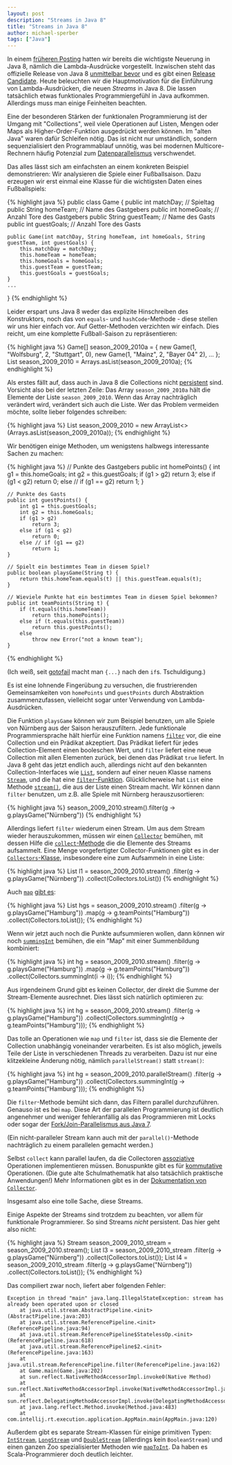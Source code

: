 ```yaml
---
layout: post
description: "Streams in Java 8"
title: "Streams in Java 8"
author: michael-sperber
tags: ["Java"]
---
```


In einem <a href="{% post_url 2013-09-19-java8 %}">früheren Posting</a>
hatten wir bereits die wichtigste Neuerung in Java 8,
nämlich die Lambda-Ausdrücke vorgestellt.  Inzwischen steht das
offizielle Release von Java 8 [unmittelbar
bevor](https://blogs.oracle.com/theaquarium/entry/java_8_launch)
und es gibt einen [Release
Candidate](https://jdk8.java.net/download.html).  Heute beleuchten wir
die Hauptmotivation für die Einführung von Lambda-Ausdrücken, die
neuen *Streams* in Java 8.  Die lassen tatsächlich etwas funktionales
Programmiergefühl in Java aufkommen.  Allerdings muss man einige
Feinheiten beachten.

<!-- more start -->

Eine der besonderen Stärken der funktionalen Programmierung ist der
Umgang mit "Collections", weil viele Operationen auf Listen, Mengen
oder Maps als Higher-Order-Funktion ausgedrückt werden können.  Im
"alten Java" waren dafür Schleifen nötig.  Das ist nicht nur umständlich,
sondern sequenzialisiert den Programmablauf unnötig, was bei modernen
Multicore-Rechnern häufig Potenzial zum
[Datenparallelismus](http://en.wikipedia.org/wiki/Data_parallelism)
verschwendet.

Das alles lässt sich am einfachsten an einem konkreten Beispiel
demonstrieren: Wir analysieren die Spiele einer Fußballsaison.  Dazu
erzeugen wir erst einmal eine Klasse für die wichtigsten Daten eines
Fußballspiels:

{% highlight java %}
public class Game {
    public int matchDay; // Spieltag
    public String homeTeam; // Name des Gastgebers
    public int homeGoals; // Anzahl Tore des Gastgebers
    public String guestTeam; // Name des Gasts
    public int guestGoals; // Anzahl Tore des Gasts

    public Game(int matchDay, String homeTeam, int homeGoals, String guestTeam, int guestGoals) {
        this.matchDay = matchDay;
        this.homeTeam = homeTeam;
        this.homeGoals = homeGoals;
        this.guestTeam = guestTeam;
        this.guestGoals = guestGoals;
    }
    ...
}
{% endhighlight %}

Leider erspart uns Java 8 weder das explizite Hinschreiben des
Konstruktors, noch das von `equals`- und `hashCode`-Methode - diese
stellen wir uns hier einfach vor.  Auf Getter-Methoden verzichten wir
einfach.  Dies reicht, um eine komplette Fußball-Saison zu
repräsentieren:

{% highlight java %}
Game[] season_2009_2010a = {
        new Game(1, "Wolfsburg", 2, "Stuttgart", 0),
        new Game(1, "Mainz", 2, "Bayer 04" 2),
        ...
};
List<Game> season_2009_2010 = Arrays.asList(season_2009_2010a);
{% endhighlight %}

Als erstes fällt auf, dass auch in Java 8 die Collections nicht 
<a href="{% post_url 2013-03-20-warum-funktional %}">persistent</a>
sind.
Vorsicht also bei der letzten Zeile: Das Array `season_2009_2010a` hält
die Elemente der Liste `season_2009_2010`.  Wenn das Array
nachträglich verändert wird, verändert sich auch die Liste.  Wer das
Problem vermeiden möchte, sollte lieber folgendes schreiben:

{% highlight java %}
List<Game> season_2009_2010 = new ArrayList<>(Arrays.asList(season_2009_2010a));
{% endhighlight %}

Wir benötigen einige Methoden, um wenigstens halbwegs interessante
Sachen zu machen:

{% highlight java %}
    // Punkte des Gastgebers
    public int homePoints() {
        int g1 = this.homeGoals;
        int g2 = this.guestGoals;
        if (g1 > g2)
            return 3;
        else if (g1 < g2)
            return 0;
        else // if (g1 == g2)
            return 1;
    }

    // Punkte des Gasts
    public int guestPoints() {
        int g1 = this.guestGoals;
        int g2 = this.homeGoals;
        if (g1 > g2)
            return 3;
        else if (g1 < g2)
            return 0;
        else // if (g1 == g2)
            return 1;
    }
    
    // Spielt ein bestimmtes Team in diesem Spiel?
    public boolean playsGame(String t) {
        return this.homeTeam.equals(t) || this.guestTeam.equals(t);
    }

    // Wieviele Punkte hat ein bestimmtes Team in diesem Spiel bekommen?
    public int teamPoints(String t) {
        if (t.equals(this.homeTeam))
            return this.homePoints();
        else if (t.equals(this.guestTeam))
            return this.guestPoints();
        else
            throw new Error("not a known team");
    }
{% endhighlight %}

(Ich weiß, seit [gotofail](https://gotofail.com/) macht man `{...}`
nach den `if`s.  Tschuldigung.)

Es ist eine lohnende Fingerübung zu versuchen, die frustrierenden
Gemeinsamkeiten von `homePoints` und `guestPoints` durch Abstraktion
zusammenzufassen, vielleicht sogar unter Verwendung von Lambda-Ausdrücken.

Die Funktion `playsGame` können wir zum Beispiel benutzen, um alle
Spiele von Nürnberg aus der Saison herauszufiltern.  Jede funktionale
Programmiersprache hält hierfür eine Funktion namens
[`filter`](http://en.wikipedia.org/wiki/Filter_%28higher-order_function%29)
vor, die eine Collection und ein Prädikat akzeptiert.  Das Prädikat
liefert für jedes Collection-Element einen booleschen Wert, und
`filter` liefert eine neue Collection mit allen Elementen zurück, bei
denen das Prädikat `true` liefert.  In Java 8 geht das jetzt endlich
auch, allerdings nicht auf den bekannten Collection-Interfaces wie
[`List`](http://download.java.net/jdk8/docs/api/java/util/List.html),
sondern auf einer neuen Klasse namens
[`Stream`](http://download.java.net/jdk8/docs/api/java/util/stream/Stream.html),
und die hat eine
[`filter`-Funktion](http://download.java.net/jdk8/docs/api/java/util/stream/Stream.html#filter-java.util.function.Predicate-).
Glücklicherweise hat `List` eine Methode
[`stream()`](http://download.java.net/jdk8/docs/api/java/util/Collection.html#stream--),
die aus der Liste einen Stream macht.  Wir können dann `filter`
benutzen, um z.B. alle Spiele mit Nürnberg herauszusortieren:

{% highlight java %}
season_2009_2010.stream().filter(g -> g.playsGame("Nürnberg"))
{% endhighlight %}

Allerdings liefert `filter` wiederum einen Stream.  Um aus dem Stream
wieder herauszukommen, müssen wir einen
[`Collector`](http://download.java.net/jdk8/docs/api/java/util/stream/Collector.html)
bemühen, mit dessen Hilfe die
[`collect`-Methode](http://download.java.net/jdk8/docs/api/java/util/stream/Stream.html#collect-java.util.stream.Collector-)
die die Elemente des Streams aufsammelt.  Eine Menge
vorgefertigter Collector-Funktionen gibt es in der
[`Collectors`-Klasse](http://download.java.net/jdk8/docs/api/java/util/stream/Collectors.html),
insbesondere eine zum Aufsammeln in eine Liste:

{% highlight java %}
List<Game> l1 = season_2009_2010.stream()
                  .filter(g -> g.playsGame("Nürnberg"))
                  .collect(Collectors.toList())
{% endhighlight %}

Auch [`map`](http://en.wikipedia.org/wiki/Map_%28higher-order_function%29) [gibt es](http://download.java.net/jdk8/docs/api/java/util/stream/Stream.html#map-java.util.function.Function-):

{% highlight java %}
List<Integer> hgs = season_2009_2010.stream()
        .filter(g -> g.playsGame("Hamburg"))
        .map(g -> g.teamPoints("Hamburg"))
        .collect(Collectors.toList());
{% endhighlight %}

Wenn wir jetzt auch noch die Punkte aufsummieren wollen, dann können
wir noch
[`summingInt`](http://download.java.net/jdk8/docs/api/java/util/stream/Collectors.html#summingInt-java.util.function.ToIntFunction-)
bemühen, die ein "Map" mit einer Summenbildung kombiniert:

{% highlight java %}
int hg = season_2009_2010.stream()
        .filter(g -> g.playsGame("Hamburg"))
        .map(g -> g.teamPoints("Hamburg"))
        .collect(Collectors.summingInt(i -> i));
{% endhighlight %}

Aus irgendeinem Grund gibt es keinen Collector, der direkt die Summe
der Stream-Elemente ausrechnet.  Dies lässt sich natürlich optimieren
zu:

{% highlight java %}
int hg = season_2009_2010.stream()
        .filter(g -> g.playsGame("Hamburg"))
        .collect(Collectors.summingInt(g -> g.teamPoints("Hamburg")));
{% endhighlight %}

Das tolle an Operationen wie `map` und `filter` ist, dass sie die
Elemente der Collection unabhängig voneinander verarbeiten.  Es ist
also möglich, jeweils Teile der Liste in verschiedenen Threads zu
verarbeiten.  Dazu ist nur eine klitzekleine Änderung nötig, nämlich
`parallelStream()` statt `stream()`:

{% highlight java %}
int hg = season_2009_2010.parallelStream()
        .filter(g -> g.playsGame("Hamburg"))
        .collect(Collectors.summingInt(g -> g.teamPoints("Hamburg")));
{% endhighlight %}

Die `filter`-Methode bemüht sich dann, das Filtern parallel
durchzuführen.  Genauso ist es bei `map`.  Diese Art der parallelen
Programmierung ist deutlich angenehmer und weniger fehleranfällig als
das Programmieren mit Locks oder sogar der [Fork/Join-Parallelismus
aus Java
7](http://docs.oracle.com/javase/tutorial/essential/concurrency/forkjoin.html).

(Ein nicht-paralleler Stream kann auch mit der `parallel()`-Methode
nachträglich zu einem parallelen gemacht werden.)

Selbst `collect` kann parallel laufen, da die Collectoren
[assoziative](http://de.wikipedia.org/wiki/Assoziativgesetz)
Operationen implementieren müssen.  Bonuspunkte gibt es für
[kommutative](http://de.wikipedia.org/wiki/Kommutativgesetz)
Operationen.  (Die gute alte Schulmathematik hat also tatsächlich
praktische Anwendungen!) Mehr Informationen gibt es in der
[Dokumentation von
`Collector`](http://download.java.net/jdk8/docs/api/java/util/stream/Collector.html).

Insgesamt also eine tolle Sache, diese Streams.

Einige Aspekte der Streams sind trotzdem zu beachten, vor allem für
funktionale Programmierer.  So sind Streams *nicht* persistent.  Das
hier geht also nicht:

{% highlight java %}
Stream<Game> season_2009_2010_stream = season_2009_2010.stream();
List<Game> l3 = season_2009_2010_stream
        .filter(g -> g.playsGame("Nürnberg"))
        .collect(Collectors.toList());
List<Game> l4 = season_2009_2010_stream
        .filter(g -> g.playsGame("Nürnberg"))
        .collect(Collectors.toList());
{% endhighlight %}

Das compiliert zwar noch, liefert aber folgenden Fehler:

    Exception in thread "main" java.lang.IllegalStateException: stream has already been operated upon or closed
        at java.util.stream.AbstractPipeline.<init>(AbstractPipeline.java:203)
        at java.util.stream.ReferencePipeline.<init>(ReferencePipeline.java:94)
        at java.util.stream.ReferencePipeline$StatelessOp.<init>(ReferencePipeline.java:618)
        at java.util.stream.ReferencePipeline$2.<init>(ReferencePipeline.java:163)
        at java.util.stream.ReferencePipeline.filter(ReferencePipeline.java:162)
        at Game.main(Game.java:202)
        at sun.reflect.NativeMethodAccessorImpl.invoke0(Native Method)
        at sun.reflect.NativeMethodAccessorImpl.invoke(NativeMethodAccessorImpl.java:62)
        at sun.reflect.DelegatingMethodAccessorImpl.invoke(DelegatingMethodAccessorImpl.java:43)
        at java.lang.reflect.Method.invoke(Method.java:483)
        at com.intellij.rt.execution.application.AppMain.main(AppMain.java:120)

Außerdem gibt es separate Stream-Klassen für einige primitiven Typen:
[`IntStream`](http://download.java.net/jdk8/docs/api/java/util/stream/IntStream.html),
[`LongStream`](http://download.java.net/jdk8/docs/api/java/util/stream/LongStream.html)
und
[`DoubleStream`](http://download.java.net/jdk8/docs/api/java/util/stream/DoubleStream.html)
(allerdings kein `BooleanStream`) und einen ganzen Zoo spezialisierter
Methoden wie
[`mapToInt`](http://download.java.net/jdk8/docs/api/java/util/stream/Stream.html#mapToInt-java.util.function.ToIntFunction-).
Da haben es Scala-Programmierer doch deutlich leichter.

<!-- more end -->

